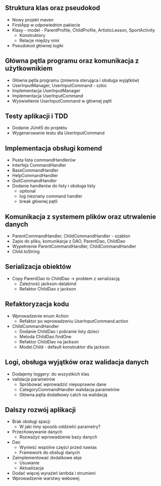 ## Struktura klas oraz pseudokod
- Nowy projekt maven
- FirstApp w odpowiednim pakiecie
- Klasy - model - ParentProfile, ChildProfile, ArtisticLesson, SportActivity
    - Konstruktory
    - Relacje między nimi
- Pseudokod głównej logiki


## Główna pętla programu oraz komunikacja z użytkownikiem
- Główna pętla programu (zmienna sterująca i obsługa wyjątków)
- UserInputManager, UserInputCommand - szkic
- Implementacja UserInputManager
- Implementacja UserInputCommand
- Wyświetlenie UserInputCommand w głównej pętli


## Testy aplikacji i TDD
- Dodanie JUnit5 do projektu
- Wygenerowanie testu dla UserInputCommand


## Implementacja obsługi komend
- Pusta lista commandHandlerów
- Interfejs CommandHandler
- BaseCommandHandler
- HelpCommandHandler
- QuitCommandHandler
- Dodanie handlerów do listy i obsługa listy
    - optional
    - log nieznany command handler
    - break głównej pętli


## Komunikacja z systemem plików oraz utrwalenie danych
- ParentCommandHandler, ChildCommandHandler - szablon
- Zapis do pliku, komunikacja z DAO, ParentDao, ChildDao
- Wypełnienie ParentCommandHandler, ChildCommandHandler
- Child.toString


## Serializacja obiektów
- Copy ParentDao to ChildDao -> problem z serializacją
    - Zależność jackson-databind
    - Refaktor ChildDao z jackson


## Refaktoryzacja kodu
- Wprowadzenie enum Action
    - Refaktor po wprowadzeniu UserInputCommand.action
- ChildCommandHandler
    - Dodanie ChildDao i pobranie listy dzieci
    - Metoda ChildDao.findOne
    - Refaktor ChildDao na jackson
    - Model.Child - default konstruktor dla jackson


## Logi, obsługa wyjątków oraz walidacja danych
- Dodajemy loggery: do wszystkich klas
- validacja parametrów
    - Spróbować wprowadzić niepoprawne dane
    - CategoryCommandHandler walidacja parametrów
    - Główna pętla dodatkowy catch na walidację


## Dalszy rozwój aplikacji
- Brak obsługi spacji
    - W jaki inny sposób oddzielić parametry?
- Przechowywanie danych
    - Rozważyć wprowadzenie bazy danych
- Dao
    - Wynieść wspólne części przed nawias
    - Framework do obsługi danych
- Zaimplementować dodatkowe akje
    - Usuwanie
    - Aktualizacja
- Dodać więcej wyrażeń lambda i strumieni
- Wprowadzenie warstwy webowej